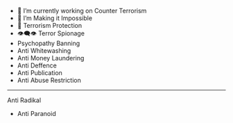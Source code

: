 



- 🔭 I’m currently working on Counter Terrorism
- 🌱 I’m Making it Impossible
- 🍌 Terrorism Protection
- 👁️‍🗨️👁️ Terror Spionage
- Psychopathy Banning
- Anti Whitewashing
- Anti Money Laundering
- Anti Deffence
- Anti Publication
- Anti Abuse Restriction
 
---

Anti Radikal 
- Anti Paranoid
